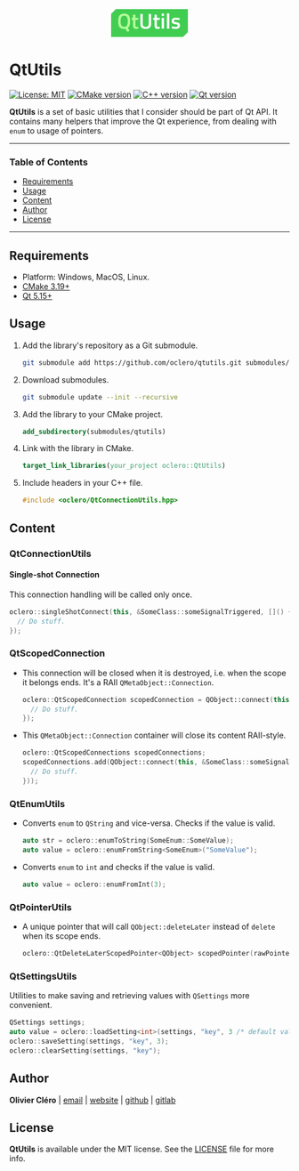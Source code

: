 <div align="center">
	<img height="50" src="logo.svg">
</div>

# QtUtils

[![License: MIT](https://img.shields.io/badge/license-MIT-green)](https://mit-license.org/)
[![CMake version](https://img.shields.io/badge/CMake-3.19+-064F8C?logo=cmake)](https://www.qt.io)
[![C++ version](https://img.shields.io/badge/C++-17-00599C?logo=++)](https://www.qt.io)
[![Qt version](https://img.shields.io/badge/Qt-5.15.2+-41CD52?logo=qt)](https://www.qt.io)

**QtUtils** is a set of basic utilities that I consider should be part of Qt API. It contains many helpers that improve the Qt experience, from dealing with `enum` to usage of pointers.

---

### Table of Contents

- [Requirements](#requirements)
- [Usage](#usage)
- [Content](#content)
- [Author](#author)
- [License](#license)

---

## Requirements

- Platform: Windows, MacOS, Linux.
- [CMake 3.19+](https://cmake.org/download/)
- [Qt 5.15+](https://www.qt.io/download-qt-installer)

## Usage

1. Add the library's repository as a Git submodule.

   ```bash
   git submodule add https://github.com/oclero/qtutils.git submodules/qtutils
   ```

2. Download submodules.

   ```bash
   git submodule update --init --recursive
   ```

3. Add the library to your CMake project.

   ```cmake
   add_subdirectory(submodules/qtutils)
   ```

4. Link with the library in CMake.

   ```cmake
   target_link_libraries(your_project oclero::QtUtils)
   ```

5. Include headers in your C++ file.

   ```c++
   #include <oclero/QtConnectionUtils.hpp>
   ```

## Content

### QtConnectionUtils

#### Single-shot Connection

This connection handling will be called only once.

```cpp
oclero::singleShotConnect(this, &SomeClass::someSignalTriggered, []() {
  // Do stuff.
});
```

### QtScopedConnection

- This connection will be closed when it is destroyed, i.e. when the scope it belongs ends. It's a RAII `QMetaObject::Connection`.

  ```cpp
  oclero::QtScopedConnection scopedConnection = QObject::connect(this, &SomeClass::someSignalTriggered, []() {
    // Do stuff.
  });
  ```

- This `QMetaObject::Connection` container will close its content RAII-style.

  ```cpp
  oclero::QtScopedConnections scopedConnections;
  scopedConnections.add(QObject::connect(this, &SomeClass::someSignalTriggered, []() {
    // Do stuff.
  }));
  ```

### QtEnumUtils

- Converts `enum` to `QString` and vice-versa. Checks if the value is valid.

  ```cpp
  auto str = oclero::enumToString(SomeEnum::SomeValue);
  auto value = oclero::enumFromString<SomeEnum>("SomeValue");
  ```

- Converts `enum` to `int` and checks if the value is valid.

  ```cpp
  auto value = oclero::enumFromInt(3);
  ```

### QtPointerUtils

- A unique pointer that will call `QObject::deleteLater` instead of `delete` when its scope ends.

  ```cpp
  oclero::QtDeleteLaterScopedPointer<QObject> scopedPointer(rawPointer);
  ```

### QtSettingsUtils

Utilities to make saving and retrieving values with `QSettings` more convenient.

```cpp
QSettings settings;
auto value = oclero::loadSetting<int>(settings, "key", 3 /* default value */);
oclero::saveSetting(settings, "key", 3);
oclero::clearSetting(settings, "key");
```

## Author

**Olivier Cléro** | [email](mailto:oclero@pm.me) | [website](https://www.olivierclero.com) | [github](https://www.github.com/oclero) | [gitlab](https://www.gitlab.com/oclero)

## License

**QtUtils** is available under the MIT license. See the [LICENSE](LICENSE) file for more info.
